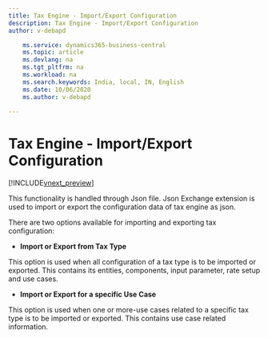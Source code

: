 ```yaml
---
title: Tax Engine - Import/Export Configuration
description: Tax Engine - Import/Export Configuration
author: v-debapd

    ms.service: dynamics365-business-central
    ms.topic: article
    ms.devlang: na
    ms.tgt_pltfrm: na
    ms.workload: na
    ms.search.keywords: India, local, IN, English
    ms.date: 10/06/2020
    ms.author: v-debapd
   
---
```

# Tax Engine - Import/Export Configuration

[!INCLUDE[vnext_preview](../../includes/vnext_preview.md)]

This functionality is handled through Json file. Json Exchange extension is used to import or export the configuration data of tax engine as json.

There are two options available for importing and exporting tax configuration:

- **Import or Export from Tax Type**

This option is used when all configuration of a tax type is to be imported or exported. This contains its entities, components, input parameter, rate setup and use cases.

- **Import or Export for a specific Use Case**

This option is used when one or more-use cases related to a specific tax type is to be imported or exported. This contains use case related information.












































